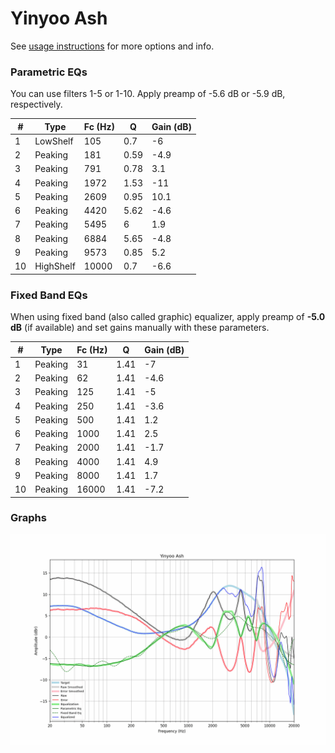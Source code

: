 # Yinyoo Ash
See [usage instructions](https://github.com/jaakkopasanen/AutoEq#usage) for more options and info.

### Parametric EQs
You can use filters 1-5 or 1-10. Apply preamp of -5.6 dB or -5.9 dB, respectively.

|   # | Type      |   Fc (Hz) |    Q |   Gain (dB) |
|-----|-----------|-----------|------|-------------|
|   1 | LowShelf  |       105 | 0.7  |        -6   |
|   2 | Peaking   |       181 | 0.59 |        -4.9 |
|   3 | Peaking   |       791 | 0.78 |         3.1 |
|   4 | Peaking   |      1972 | 1.53 |       -11   |
|   5 | Peaking   |      2609 | 0.95 |        10.1 |
|   6 | Peaking   |      4420 | 5.62 |        -4.6 |
|   7 | Peaking   |      5495 | 6    |         1.9 |
|   8 | Peaking   |      6884 | 5.65 |        -4.8 |
|   9 | Peaking   |      9573 | 0.85 |         5.2 |
|  10 | HighShelf |     10000 | 0.7  |        -6.6 |

### Fixed Band EQs
When using fixed band (also called graphic) equalizer, apply preamp of **-5.0 dB** (if available) and set gains manually with these parameters.

|   # | Type    |   Fc (Hz) |    Q |   Gain (dB) |
|-----|---------|-----------|------|-------------|
|   1 | Peaking |        31 | 1.41 |        -7   |
|   2 | Peaking |        62 | 1.41 |        -4.6 |
|   3 | Peaking |       125 | 1.41 |        -5   |
|   4 | Peaking |       250 | 1.41 |        -3.6 |
|   5 | Peaking |       500 | 1.41 |         1.2 |
|   6 | Peaking |      1000 | 1.41 |         2.5 |
|   7 | Peaking |      2000 | 1.41 |        -1.7 |
|   8 | Peaking |      4000 | 1.41 |         4.9 |
|   9 | Peaking |      8000 | 1.41 |         1.7 |
|  10 | Peaking |     16000 | 1.41 |        -7.2 |

### Graphs
![](./Yinyoo%20Ash.png)
